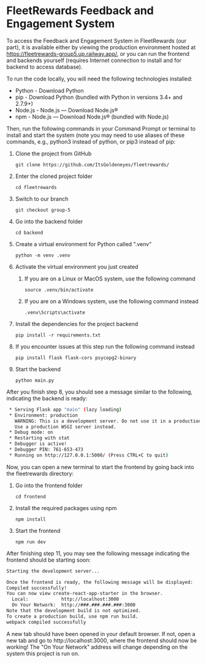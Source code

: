 # FleetRewards Feedback and Engagement System

To access the Feedback and Engagement System in FleetRewards (our part), it is available either by viewing the production environment hosted at https://fleetrewards-group5.up.railway.app/, or you can run the frontend and backends yourself (requires Internet connection to install and for backend to access database).

To run the code locally, you will need the following technologies installed:

- Python - Download Python
- pip - Download Python (bundled with Python in versions 3.4+ and 2.7.9+)
- Node.js - Node.js — Download Node.js®
- npm - Node.js — Download Node.js® (bundled with Node.js)

Then, run the following commands in your Command Prompt or terminal to install and start the system (note you may need to use aliases of these commands, e.g., python3 instead of python, or pip3 instead of pip:

1. Clone the project from GitHub

    `git clone https://github.com/ItsGoldeneyes/fleetrewards/`

1. Enter the cloned project folder

    `cd fleetrewards`

1. Switch to our branch

    `git checkout group-5`

1. Go into the backend folder

    `cd backend`

1. Create a virtual environment for Python called ".venv"

    `python -m venv .venv`

1. Activate the virtual environment you just created
    1. If you are on a Linux or MacOS system, use the following command

        `source .venv/bin/activate`

    1. If you are on a Windows system, use the following command instead

        `.venv\Scripts\activate`

1. Install the dependencies for the project backend

    `pip install -r requirements.txt`

1. If you encounter issues at this step run the following command instead

    `pip install flask flask-cors psycopg2-binary`

1. Start the backend

    `python main.py`

After you finish step 8, you should see a message similar to the following, indicating the backend is ready:

```bash
 * Serving Flask app "main" (lazy loading)
 * Environment: production
   WARNING: This is a development server. Do not use it in a production deployment.
   Use a production WSGI server instead.
 * Debug mode: on
 * Restarting with stat
 * Debugger is active!
 * Debugger PIN: 761-653-473
 * Running on http://127.0.0.1:5000/ (Press CTRL+C to quit)
```

Now, you can open a new terminal to start the frontend by going back into the fleetrewards directory:

1. Go into the frontend folder

    `cd frontend`

1. Install the required packages using npm

    `npm install`

1. Start the frontend

    `npm run dev`

After finishing step 11, you may see the following message indicating the frontend should be starting soon:

```bash
Starting the development server...

Once the frontend is ready, the following message will be displayed:
Compiled successfully!
You can now view create-react-app-starter in the browser.
  Local:            http://localhost:3000
  On Your Network:  http://###.###.###.###:3000
Note that the development build is not optimized.
To create a production build, use npm run build.
webpack compiled successfully
```

A new tab should have been opened in your default browser. If not, open a new tab and go to http://localhost:3000, where the frontend should now be working! The "On Your Network" address will change depending on the system this project is run on. 
